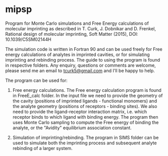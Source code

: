 # mipsp
Program for Monte Carlo simulations and Free Energy calculations of molecular imprinting as described in T. Curk, J. Dobnikar and D. Frenkel, Rational design of molecular imprinting, Soft Matter (2015), DOI: 10.1039/C5SM02144H

The simulation code is written in Fortran 90 and can be used freely for Free energy calculations of analytes in imprinted cavities, or for simulating imprinting and rebinding process. The guide to using the program is found in respective folders. Any enquiry, questions or comments are welcome, please send me an email to tcurk5@gmail.com and I'll be happy to help.

The program can be used for:

1. Free energy calculations. The Free energy calculation program is found in FreeE_calc folder. In the input file we need to provide the geometry of the cavity (positions of imprinted ligands - functional monomers) and the analyte geometry (positions of receptors - binding sites). We also need to provide the ligand-receptor interaction matrix, i.e. which receptor binds to which ligand with binding energy. The program then uses Monte Carlo sampling to compute the Free energy of binding the analyte, or the "Avidity" equilibrium association constant.

2. Simulation of imprinting/rebinding. The program in SIMS folder can be used to simulate both the imprinting process and subsequent analyte rebinding of a larger system.
